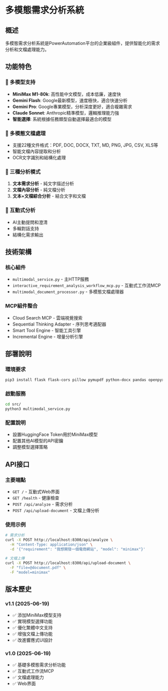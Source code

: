 # 多模態需求分析系統

## 概述

多模態需求分析系統是PowerAutomation平台的企業級組件，提供智能化的需求分析和文檔處理能力。

## 功能特色

### 🤖 多模型支持
- **MiniMax M1-80k**: 高性能中文模型，成本低廉，速度快
- **Gemini Flash**: Google最新模型，速度極快，適合快速分析
- **Gemini Pro**: Google專業模型，分析深度更好，適合複雜需求
- **Claude Sonnet**: Anthropic精準模型，邏輯推理能力強
- **智能選擇**: 系統根據任務類型自動選擇最適合的模型

### 📄 多模態文檔處理
- 支援22種文件格式：PDF, DOC, DOCX, TXT, MD, PNG, JPG, CSV, XLS等
- 智能文檔內容提取和分析
- OCR文字識別和結構化處理

### 🔄 三種分析模式
1. **文本需求分析** - 純文字描述分析
2. **文檔內容分析** - 純文檔分析
3. **文本+文檔綜合分析** - 結合文字和文檔

### 💬 互動式分析
- AI主動提問和澄清
- 多輪對話支持
- 結構化需求輸出

## 技術架構

### 核心組件
- `multimodal_service.py` - 主HTTP服務
- `interactive_requirement_analysis_workflow_mcp.py` - 互動式工作流MCP
- `multimodal_document_processor.py` - 多模態文檔處理器

### MCP組件整合
- Cloud Search MCP - 雲端視覺搜索
- Sequential Thinking Adapter - 序列思考適配器
- Smart Tool Engine - 智能工具引擎
- Incremental Engine - 增量分析引擎

## 部署說明

### 環境要求
```bash
pip3 install flask flask-cors pillow pymupdf python-docx pandas openpyxl huggingface_hub
```

### 啟動服務
```bash
cd src/
python3 multimodal_service.py
```

### 配置說明
- 設置HuggingFace Token用於MiniMax模型
- 配置其他AI模型的API密鑰
- 調整模型選擇策略

## API接口

### 主要端點
- `GET /` - 互動式Web界面
- `GET /health` - 健康檢查
- `POST /api/analyze` - 需求分析
- `POST /api/upload-document` - 文檔上傳分析

### 使用示例
```bash
# 需求分析
curl -X POST http://localhost:8300/api/analyze \
  -H "Content-Type: application/json" \
  -d '{"requirement": "我想開發一個電商網站", "model": "minimax"}'

# 文檔上傳
curl -X POST http://localhost:8300/api/upload-document \
  -F "file=@document.pdf" \
  -F "model=minimax"
```

## 版本歷史

### v1.1 (2025-06-19)
- ✅ 添加MiniMax模型支持
- ✅ 實現模型選擇功能
- ✅ 優化繁體中文支持
- ✅ 增強文檔上傳功能
- ✅ 改進響應式UI設計

### v1.0 (2025-06-19)
- ✅ 基礎多模態需求分析功能
- ✅ 互動式工作流MCP
- ✅ 文檔處理能力
- ✅ Web界面

